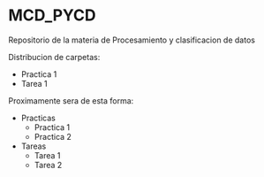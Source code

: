 # MCD_PYCD
Repositorio de la materia de Procesamiento y clasificacion de datos

Distribucion de carpetas:
- Practica 1
- Tarea 1

Proximamente sera de esta forma:
- Practicas
  - Practica 1
  - Practica 2
- Tareas
  - Tarea 1
  - Tarea 2

